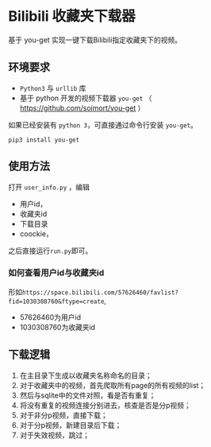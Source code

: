 # Bilibili 收藏夹下载器

基于 you-get 实现一键下载Bilibili指定收藏夹下的视频。

## 环境要求

- `Python3` 与 `urllib` 库
- 基于 python 开发的视频下载器 `you-get` （ https://github.com/soimort/you-get ）

如果已经安装有 `python 3`，可直接通过命令行安装 `you-get`。

```
pip3 install you-get
```

## 使用方法

打开 `user_info.py` ，编辑

- 用户id，
- 收藏夹id
- 下载目录
- coockie，

之后直接运行`run.py`即可。

### 如何查看用户id与收藏夹id

形如`https://space.bilibili.com/57626460/favlist?fid=1030308760&ftype=create`, 

- 57626460为用户id
- 1030308760为收藏夹id

## 下载逻辑

1. 在主目录下生成以收藏夹名称命名的目录；
2. 对于收藏夹中的视频，首先爬取所有page的所有视频的list；
3. 然后与sqlite中的文件对照，看是否有重复；
4. 将没有重复的视频连接分别进去，核查是否是分p视频；
5. 对于非分p视频，直接下载；
6. 对于分p视频，新建目录后下载；
7. 对于失效视频，跳过；
